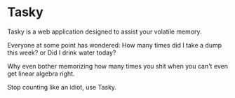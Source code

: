 # Tasky

Tasky is a web application designed to assist your volatile memory.

Everyone at some point has wondered: How many times did I take a dump this week? or Did I drink water today?

Why even bother memorizing how many times you shit when you can't even get linear algebra right.

Stop counting like an idiot, use Tasky.